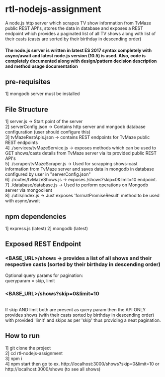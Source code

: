 # rtl-nodejs-assignment
A node.js http server which scrapes TV show information from TvMaze public REST API's, stores the data in database and exposes a REST endpoint which provides a paginated list of all TV shows along with list of their casts (casts are sorted by their birthday in descending order)

#### The node.js server is written in latest ES 2017 syntax completely with async/await and latest node.js version (10.5) is used. Also, code is completely documented along with design/pattern decision description and method usage documentation

## pre-requisites
1] mongodb server must be installed

## File Structure
1] server.js -> Start point of the server <br/>
2] serverConfig.json -> Contains http server and mongodb database configuration (user should configure this) <br/>
3] tvMazeRestApis.json -> contains REST endpoints for TvMaze public REST endpoints <br/>
4] ./services/tvMazeService.js -> exposes methods which can be used to GET shows/casts details from TvMaze server via its provided public REST API's <br/>
5] ./scraper/tvMazeScraper.js -> Used for scrapping shows-cast information from TvMaze server and saves data in mongodb in database configured by user in "serverConfig.json" <br/>
6] ./routes/tvMazeShows.js -> exposes <URL>/shows?skip=0&limit=10 endpoint. <br/>
7] ./database/database.js -> Used to perform operations on Mongodb server via mongoclient <br/>
8] ./utils/index.js -> Just exposes 'formatPromiseResult' method to be used with async/await <br/>

## npm dependencies
1] express.js (latest)
2] mongodb (latest)

## Exposed REST Endpoint
### <BASE_URL>/shows -> provides a list of all shows and their respective casts (sorted by their birthday in descending order)

Optional query params for pagination: <br/>
queryparam = skip, limit <br/>
### <BASE_URL>/shows?skip=0&limit=10
<br/>
If skip AND limit both are present as query param then the API ONLY provides shows (with their casts sorted by birthday in descending order) with provided 'limit' and skips as per 'skip' thus providing a neat pagination.

## How to run
1] git clone the project <br/>
2] cd rtl-nodejs-assignment <br/>
3] npm i <br/>
4] npm start then go to ex. http://localhost:3000/shows?skip=0&limit=10 or http://localhost:3000/shows (to see all shows)

